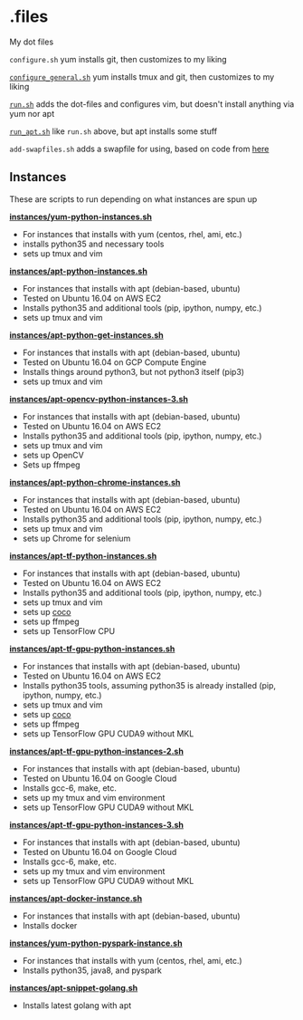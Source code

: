 # .files
My dot files

`configure.sh` yum installs git, then customizes to my liking

[`configure_general.sh`](https://raw.githubusercontent.com/joeyism/.files/master/configure_general.sh) yum installs tmux and git, then customizes to my liking

[`run.sh`](https://raw.githubusercontent.com/joeyism/.files/master/run.sh) adds the dot-files and configures vim, but doesn't install anything via yum nor apt

[`run_apt.sh`](https://raw.githubusercontent.com/joeyism/.files/master/run_apt.sh) like `run.sh` above, but apt installs some stuff

`add-swapfiles.sh` adds a swapfile for using, based on code from [here](https://www.cyberciti.biz/faq/linux-add-a-swap-file-howto/)

## Instances
These are scripts to run depending on what instances are spun up

[**instances/yum-python-instances.sh**](https://raw.githubusercontent.com/joeyism/.files/master/instances/yum-python-instances.sh)
* For instances that installs with yum (centos, rhel, ami, etc.)
* installs python35 and necessary tools
* sets up tmux and vim

[**instances/apt-python-instances.sh**](https://raw.githubusercontent.com/joeyism/.files/master/instances/apt-python-instances.sh)
* For instances that installs with apt (debian-based, ubuntu)
* Tested on Ubuntu 16.04 on AWS EC2
* Installs python35 and additional tools (pip, ipython, numpy, etc.)
* sets up tmux and vim

[**instances/apt-python-get-instances.sh**](https://raw.githubusercontent.com/joeyism/.files/master/instances/apt-python-get-instances.sh)
* For instances that installs with apt (debian-based, ubuntu)
* Tested on Ubuntu 16.04 on GCP Compute Engine
* Installs things around python3, but not python3 itself (pip3)
* sets up tmux and vim

[**instances/apt-opencv-python-instances-3.sh**](https://raw.githubusercontent.com/joeyism/.files/master/instances/apt-opencv-python-instances-3.sh)
* For instances that installs with apt (debian-based, ubuntu)
* Tested on Ubuntu 16.04 on AWS EC2
* Installs python35 and additional tools (pip, ipython, numpy, etc.)
* sets up tmux and vim
* sets up OpenCV
* Sets up ffmpeg

[**instances/apt-python-chrome-instances.sh**](https://raw.githubusercontent.com/joeyism/.files/master/instances/apt-python-chrome-instances.sh)
* For instances that installs with apt (debian-based, ubuntu)
* Tested on Ubuntu 16.04 on AWS EC2
* Installs python35 and additional tools (pip, ipython, numpy, etc.)
* sets up tmux and vim
* sets up Chrome for selenium

[**instances/apt-tf-python-instances.sh**](https://raw.githubusercontent.com/joeyism/.files/master/instances/apt-tf-python-instances.sh)
* For instances that installs with apt (debian-based, ubuntu)
* Tested on Ubuntu 16.04 on AWS EC2
* Installs python35 and additional tools (pip, ipython, numpy, etc.)
* sets up tmux and vim
* sets up [coco](https://github.com/waleedka/coco.git)
* sets up ffmpeg
* sets up TensorFlow CPU

[**instances/apt-tf-gpu-python-instances.sh**](https://raw.githubusercontent.com/joeyism/.files/master/instances/apt-tf-gpu-python-instances.sh)
* For instances that installs with apt (debian-based, ubuntu)
* Tested on Ubuntu 16.04 on AWS EC2
* Installs python35 tools, assuming python35 is already installed (pip, ipython, numpy, etc.)
* sets up tmux and vim
* sets up [coco](https://github.com/waleedka/coco.git)
* sets up ffmpeg
* sets up TensorFlow GPU CUDA9 without MKL

[**instances/apt-tf-gpu-python-instances-2.sh**](https://raw.githubusercontent.com/joeyism/.files/master/instances/apt-tf-gpu-python-instances-2.sh)
* For instances that installs with apt (debian-based, ubuntu)
* Tested on Ubuntu 16.04 on Google Cloud
* Installs gcc-6, make, etc.
* sets up my tmux and vim environment
* sets up TensorFlow GPU CUDA9 without MKL

[**instances/apt-tf-gpu-python-instances-3.sh**](https://raw.githubusercontent.com/joeyism/.files/master/instances/apt-tf-gpu-python-instances-3.sh)
* For instances that installs with apt (debian-based, ubuntu)
* Tested on Ubuntu 16.04 on Google Cloud
* Installs gcc-6, make, etc.
* sets up my tmux and vim environment
* sets up TensorFlow GPU CUDA9 without MKL

[**instances/apt-docker-instance.sh**](https://raw.githubusercontent.com/joeyism/.files/master/instances/apt-docker-instance.sh)
* For instances that installs with apt (debian-based, ubuntu)
* Installs docker

[**instances/yum-python-pyspark-instance.sh**](https://raw.githubusercontent.com/joeyism/.files/master/instances/yum-python-pyspark-instance.sh)
* For instances that installs with yum (centos, rhel, ami, etc.)
* Installs python35, java8, and pyspark

[**instances/apt-snippet-golang.sh**](https://raw.githubusercontent.com/joeyism/.files/master/instances/apt-snippet-golang.sh)
* Installs latest golang with apt
